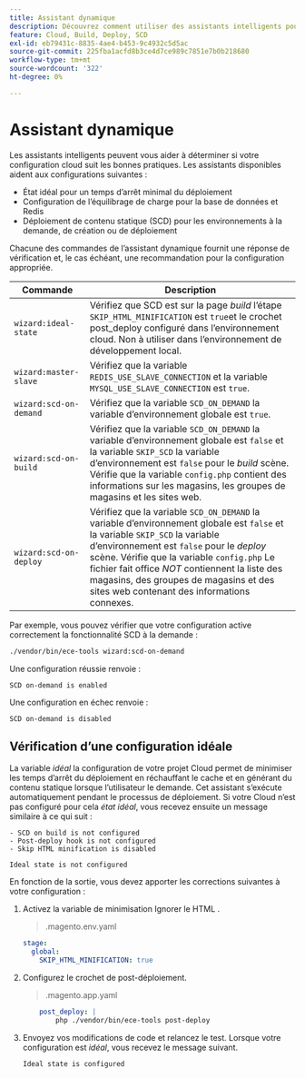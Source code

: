 ```yaml
---
title: Assistant dynamique
description: Découvrez comment utiliser des assistants intelligents pour évaluer si votre projet d’infrastructure cloud d’Adobe Commerce suit les bonnes pratiques de déploiement.
feature: Cloud, Build, Deploy, SCD
exl-id: eb79431c-8835-4ae4-b453-9c4932c5d5ac
source-git-commit: 225fba1acfd8b3ce4d7ce989c7851e7b0b218680
workflow-type: tm+mt
source-wordcount: '322'
ht-degree: 0%

---
```


# Assistant dynamique

Les assistants intelligents peuvent vous aider à déterminer si votre configuration cloud suit les bonnes pratiques. Les assistants disponibles aident aux configurations suivantes :

- État idéal pour un temps d’arrêt minimal du déploiement
- Configuration de l’équilibrage de charge pour la base de données et Redis
- Déploiement de contenu statique (SCD) pour les environnements à la demande, de création ou de déploiement

Chacune des commandes de l’assistant dynamique fournit une réponse de vérification et, le cas échéant, une recommandation pour la configuration appropriée.

| Commande | Description |
| ------- | ------------|
| `wizard:ideal-state` | Vérifiez que SCD est sur la page _build_ l’étape `SKIP_HTML_MINIFICATION` est `true`et le crochet post_deploy configuré dans l’environnement cloud. Non à utiliser dans l’environnement de développement local. |
| `wizard:master-slave` | Vérifiez que la variable `REDIS_USE_SLAVE_CONNECTION` et la variable `MYSQL_USE_SLAVE_CONNECTION` est `true`. |
| `wizard:scd-on-demand` | Vérifiez que la variable `SCD_ON_DEMAND` la variable d’environnement globale est `true`. |
| `wizard:scd-on-build` | Vérifiez que la variable `SCD_ON_DEMAND` la variable d’environnement globale est `false` et la variable `SKIP_SCD` la variable d’environnement est `false` pour le _build_ scène. Vérifie que la variable `config.php` contient des informations sur les magasins, les groupes de magasins et les sites web. |
| `wizard:scd-on-deploy` | Vérifiez que la variable `SCD_ON_DEMAND` la variable d’environnement globale est `false` et la variable `SKIP_SCD` la variable d’environnement est `false` pour le _deploy_ scène. Vérifie que la variable `config.php` Le fichier fait office _NOT_ contiennent la liste des magasins, des groupes de magasins et des sites web contenant des informations connexes. |

Par exemple, vous pouvez vérifier que votre configuration active correctement la fonctionnalité SCD à la demande :

```bash
./vendor/bin/ece-tools wizard:scd-on-demand
```

Une configuration réussie renvoie :

```terminal
SCD on-demand is enabled
```

Une configuration en échec renvoie :

```terminal
SCD on-demand is disabled
```

## Vérification d’une configuration idéale

La variable _idéal_ la configuration de votre projet Cloud permet de minimiser les temps d’arrêt du déploiement en réchauffant le cache et en générant du contenu statique lorsque l’utilisateur le demande. Cet assistant s’exécute automatiquement pendant le processus de déploiement. Si votre Cloud n’est pas configuré pour cela _état idéal_, vous recevez ensuite un message similaire à ce qui suit :

```terminal
- SCD on build is not configured
- Post-deploy hook is not configured
- Skip HTML minification is disabled

Ideal state is not configured
```

En fonction de la sortie, vous devez apporter les corrections suivantes à votre configuration :

1. Activez la variable de minimisation Ignorer le HTML .

   > .magento.env.yaml

   ```yaml
   stage:
     global:
       SKIP_HTML_MINIFICATION: true
   ```

1. Configurez le crochet de post-déploiement.

   > .magento.app.yaml

   ```yaml
       post_deploy: |
           php ./vendor/bin/ece-tools post-deploy
   ```

1. Envoyez vos modifications de code et relancez le test. Lorsque votre configuration est _idéal_, vous recevez le message suivant.

   ```terminal
   Ideal state is configured
   ```
